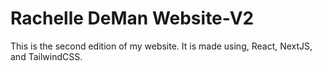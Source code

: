 # Rachelle DeMan Website-V2

This is the second edition of my website. It is made using, React, NextJS, and TailwindCSS.

